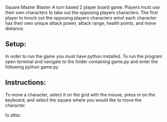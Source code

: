 Square Master Blaster 
A turn based 2 player board game.
Players must use their own characters to take out the opposing players characters.
The first player to knock out the opposing players characters wins!
each character has their own unique attack power, attack range, health points,
and move distance. 

Setup:
------

In order to run the game you must have python installed. 
To run the program open terminal and navigate to the folder containing game.py
and enter the following
python game.py

Instructions:
-------------

To move a character, select it on the grid with the mouse, press m on the keyboard, and select the square where 
you would like to move the character. 

to attac
